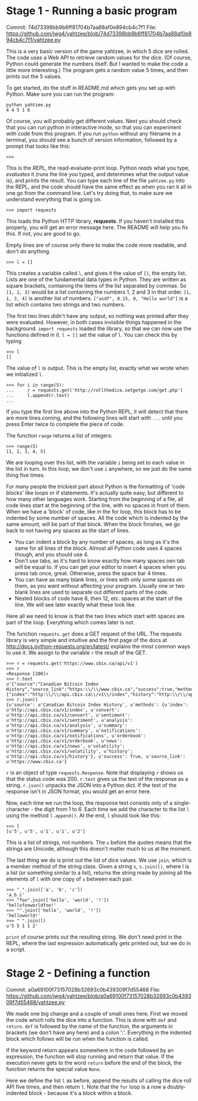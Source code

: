 Stage 1 - Running a basic program
=======
Commit: 74d73398bb9b6ff81704b7aa88af0e894cb4c7f1
File: https://github.com/jwg4/yahtzee/blob/74d73398bb9b6ff81704b7aa88af0e894cb4c7f1/yahtzee.py

This is a very basic version of the game yahtzee, in which 5 dice are rolled. The code uses a Web API to retrieve random values for the dice. (Of course, Python could generate the numbers itself. But I wanted to make the code a little more interesting.) The program gets a random value 5 times, and then prints out the 5 values.

To get started, do the stuff in README.md which gets you set up with Python. Make sure you can run the program:
```
python yahtzee.py
4 4 5 1 6
```

Of course, you will probably get different values. Next you should check that you can run python in interactive mode, so that you can experiment with code from this program. If you run `python` without any filename in a terminal, you should see a bunch of version information, followed by a prompt that looks like this:

```
>>>
```

This is the *REPL*, the read-evaluate-print loop. Python *reads* what you type, *evaluates* it (runs the line you typed, and determines what the output value is), and *prints* the result. You can type each line of the file `yahtzee.py` into the REPL, and the code should have the same effect as when you ran it all in one go from the command line. Let's try doing that, to make sure we understand everything that is going on.

```
>>> import requests
```

This loads the Python HTTP library, **requests**. If you haven't installed this properly, you will get an error message here. The README will help you fix this. If not, you are good to go.

Empty lines are of course only there to make the code more readable, and don't do anything.

```
>>> l = []
```

This creates a variable called `l`, and gives it the value of `[]`, the empty list. Lists are one of the fundamental data types in Python. They are written as square brackets, containing the items of the list separated by commas. So `[1, 2, 3]` would be a list containing the numbers 1, 2 and 3 in that order. `[1, 1, 3, 4]` is another list of numbers. `["asdf", 0.15, 0, "Hello world"]` is a list which contains two strings and two numbers.

The first two lines didn't have any output, so nothing was printed after they were evaluated. However, in both cases invisible things happened in the background. `import requests` loaded the library, so that we can now use the functions defined in it. `l = []` set the value of `l`. You can check this by typing

```
>>> l
[]
```

The value of `l` is output. This is the empty list, exactly what we wrote when we initialized `l`.

```
>>> for i in range(5):
...     r = requests.get('http://rollthedice.setgetgo.com/get.php')
...     l.append(r.text)
... 
```

If you type the first line above into the Python REPL, it will detect that there are more lines coming, and the following lines will start with `...` until you press Enter twice to complete the piece of code.

The function `range` returns a list of integers:

```
>>> range(5)
[1, 2, 3, 4, 5]
```

We are looping over this list, with the variable `i` being set to each value in the list in turn. In this loop, we don't use `i` anywhere, so we just do the same thing five times.

For many people the trickiest part about Python is the formatting of 'code blocks' like loops or if statements. It's actually quite easy, but different to how many other languages work. Starting from the beginning of a file, all code lines start at the beginning of the line, with no spaces in front of them. When we have a 'block' of code, like in the for loop, this block has to be indented by some number of spaces. All the code which is indented by the same amount, will be part of that block. When the block finishes, we go back to not having any spaces as the start of lines.

  * You can indent a block by any number of spaces, as long as it's the same for all lines of the block. Almost all Python code uses 4 spaces though, and you should use 4.
  * Don't use tabs, as it's hard to know exactly how many spaces oen tab will be equal to. If you can get your editor to insert 4 spaces when you press tab once, great. Otherwise, press the space bar 4 times.
  * You can have as many blank lines, or lines with only some spaces on them, as you want without affecting your program. Usually one or two blank lines are used to separate out different parts of the code.
  * Nested blocks of code have 8, then 12, etc. spaces at the start of the line. We will see later exactly what these look like.

Here all we need to know is that the two lines which start with spaces are part of the loop. Everything which comes later is not.

The function `requests.get` does a GET request of the URL. The requests library is very simple and intuitive and the first page of the docs at http://docs.python-requests.org/en/latest/ explains the most common ways to use it. We assign to the variable `r` the result of the GET.

```
>>> r = requests.get('https://www.cbix.ca/api/v1')
>>> r
<Response [200]>
>>> r.text
u'{"source":"Canadian Bitcoin Index History","source_link":"https:\\/\\/www.cbix.ca","success":true,"methods":{"index":"http:\\/\\/api.cbix.ca\\/v1\\/index","history":"http:\\/\\/api.cbix.ca\\/v1\\/history","convert":"http:\\/\\/api.cbix.ca\\/v1\\/convert","orderbook":"http:\\/\\/api.cbix.ca\\/v1\\/orderbook","summary":"http:\\/\\/api.cbix.ca\\/v1\\/summary","news":"http:\\/\\/api.cbix.ca\\/v1\\/news","notifications":"http:\\/\\/api.cbix.ca\\/v1\\/notifications","analysis":"http:\\/\\/api.cbix.ca\\/v1\\/analysis","sentiment":"http:\\/\\/api.cbix.ca\\/v1\\/sentiment","volatility":"http:\\/\\/api.cbix.ca\\/v1\\/volatility"}}'
>>> r.json()
{u'source': u'Canadian Bitcoin Index History', u'methods': {u'index': u'http://api.cbix.ca/v1/index', u'convert': u'http://api.cbix.ca/v1/convert', u'sentiment': u'http://api.cbix.ca/v1/sentiment', u'analysis': u'http://api.cbix.ca/v1/analysis', u'summary': u'http://api.cbix.ca/v1/summary', u'notifications': u'http://api.cbix.ca/v1/notifications', u'orderbook': u'http://api.cbix.ca/v1/orderbook', u'news': u'http://api.cbix.ca/v1/news', u'volatility': u'http://api.cbix.ca/v1/volatility', u'history': u'http://api.cbix.ca/v1/history'}, u'success': True, u'source_link': u'https://www.cbix.ca'}
```

`r` is an object of type `requests.Response`. Note that displaying `r` shows us that the status code was 200. `r.text` gives us the text of the response as a string. `r.json()` unpacks the JSON into a Python dict. If the text of the response isn't in JSON format, you would get an error here.

Now, each time we run the loop, the response text consists only of a single-character - the digit from 1 to 6. Each time we add the character to the list `l` using the method `l.append()`. At the end, `l` should look like this:

```
>>> l
[u'5', u'5', u'1', u'1', u'2']
```

This is a list of strings, not numbers. The `u` before the quotes means that the strings are Unicode, although this doesn't matter much to us at the moment.

The last thing we do is print out the list of dice values. We use `join`, which is a member method of the string class. Given a string `s`, `s.join(l)`, where l is a list (or something similar to a list), returns the string made by joining all the elements of `l` with one copy of `s` between each pair.

```
>>> "_".join(['a', 'b', 'c'])
'a_b_c'
>>> "foo".join(['hello', 'world', '!'])
'hellofooworldfoo!'
>>> "".join(['hello', 'world', '!'])
'helloworld!'
>>> " ".join(l)
u'5 5 1 1 2'
```

`print` of course prints out the resulting string. We don't need print in the REPL, where the last expression automatically gets printed out, but we do in a script.

Stage 2 - Defining a function
=======
Commit: a0a69100f73157028b32693c0b439309f7d55468
File: https://github.com/jwg4/yahtzee/blob/a0a69100f73157028b32693c0b439309f7d55468/yahtzee.py

We made one big change and a couple of small ones here. First we moved the code which rolls the dice into a function. This is done with `def` and `return`. `def` is followed by the name of the function, the arguments in brackets (we don't have any here) and a colon ':'. Everything in the indented block which follows will be run when the function is called.

If the keyword return appears somewhere in the code followed by an expression, the function will stop running and return that value. If the execution never gets to the word `return` before the end of the block, the function returns the special value `None`.

Here we define the list `l` as before, append the results of calling the dice roll API five times, and then return `l`. Note that the `for` loop is a now a doubly-indented block - because it's a block within a block.

